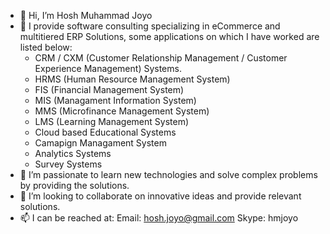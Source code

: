 - 👋 Hi, I’m Hosh Muhammad Joyo
- 👀 I provide software consulting specializing in eCommerce and multitiered ERP Solutions, some applications on which I have worked are listed below:
    - CRM / CXM (Customer Relationship Management / Customer Experience Management) Systems. 
    - HRMS (Human Resource Management System)
    - FIS (Financial Management System)
    - MIS (Managament Information System)
    - MMS (Microfinance Management System)
    - LMS (Learning Management System)
    - Cloud based Educational Systems
    - Camapign Managament System
    - Analytics Systems
    - Survey Systems
- 🌱 I’m passionate to learn new technologies and solve complex problems by providing the solutions.
- 💞️ I’m looking to collaborate on innovative ideas and provide relevant solutions.
- 📫 I can be reached at: 
    Email: hosh.joyo@gmail.com
    Skype: hmjoyo

<!---
joyo-hosh/joyo-hosh is a ✨ special ✨ repository because its `README.md` (this file) appears on your GitHub profile.
You can click the Preview link to take a look at your changes.
--->
